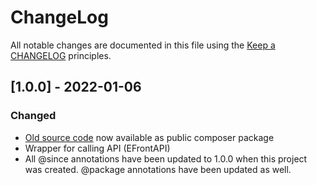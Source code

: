 # ChangeLog

All notable changes are documented in this file using the [Keep a CHANGELOG](https://keepachangelog.com/) principles.

## [1.0.0] - 2022-01-06

### Changed

* [Old source code](https://github.com/epignosis/efrontPRO-SDK/) now available as public composer package
* Wrapper for calling API (EFrontAPI)
* All @since annotations have been updated to 1.0.0 when this project was created. @package annotations have been updated as well.